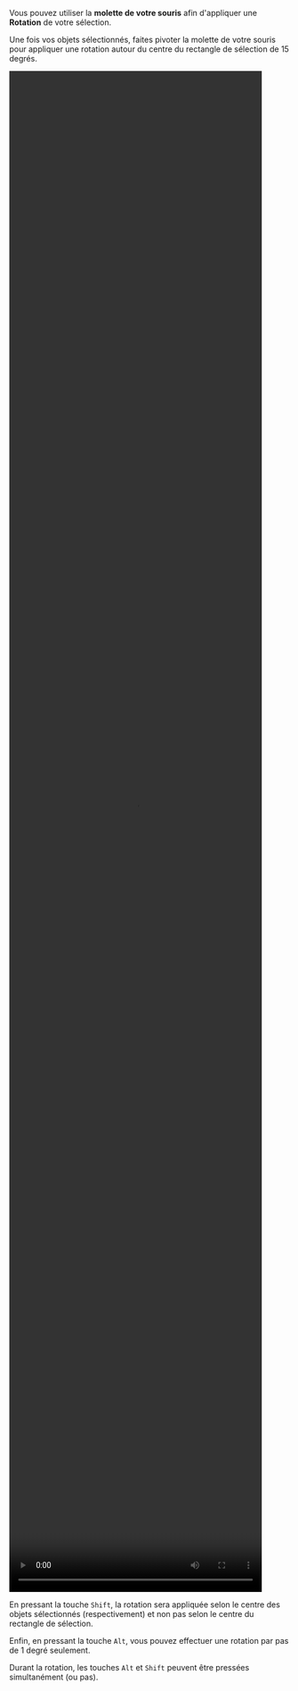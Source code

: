 Vous pouvez utiliser la **molette de votre souris** afin d'appliquer une **Rotation** de votre sélection.

Une fois vos objets sélectionnés, faites pivoter la molette de votre souris pour appliquer une rotation autour du centre du rectangle de sélection de 15 degrés.

<video width="90%" height="70%" class="doc-fig" autoplay loop>
    <source src="/assets/doc/vid/rotation.webm" type="video/webm">
</video>

En pressant la touche `Shift`, la rotation sera appliquée selon le centre des objets sélectionnés (respectivement) et non pas selon le centre du rectangle de sélection.

Enfin, en pressant la touche `Alt`, vous pouvez effectuer une rotation par pas de 1 degré seulement.

Durant la rotation, les touches `Alt` et `Shift` peuvent être pressées simultanément (ou pas).
